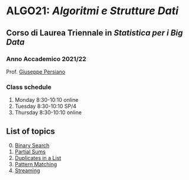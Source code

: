 # ALGO21: *Algoritmi e Strutture Dati* #
## Corso di Laurea Triennale in *Statistica per i Big Data* ##
### Anno Accademico 2021/22 ###

Prof. [Giuseppe Persiano](https://giuper.github.io)

### Class schedule ###

1. Monday 8:30-10:10 online
2. Tuesday 8:30-10:10 SP/4
3. Thursday 8:30-10:10 online

## List of topics ##

0. [Binary Search](./00-BinarySearch)
1. [Partial Sums](./01-PartialSums/README.md)
2. [Duplicates in a List](./02-Duplicates/README.md)
3. [Pattern Matching](./03-PatternMatching/README.md)
4. [Streaming](./04-Streaming/README.md)
